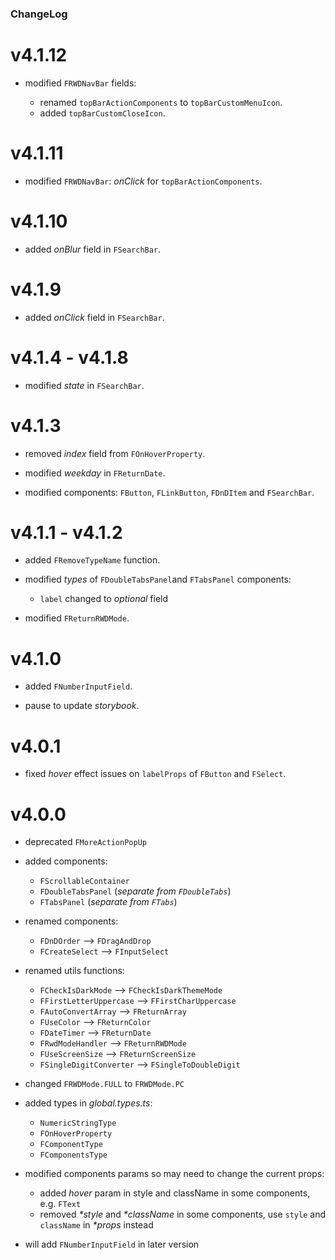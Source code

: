 ### ChangeLog

# v4.1.12

- modified `FRWDNavBar` fields:

  - renamed `topBarActionComponents` to `topBarCustomMenuIcon`.
  - added `topBarCustomCloseIcon`.

# v4.1.11

- modified `FRWDNavBar`: _onClick_ for `topBarActionComponents`.

# v4.1.10

- added _onBlur_ field in `FSearchBar`.

# v4.1.9

- added _onClick_ field in `FSearchBar`.

# v4.1.4 - v4.1.8

- modified _state_ in `FSearchBar`.

# v4.1.3

- removed _index_ field from `FOnHoverProperty`.

- modified _weekday_ in `FReturnDate`.

- modified components: `FButton`, `FLinkButton`, `FDnDItem` and `FSearchBar`.

# v4.1.1 - v4.1.2

- added `FRemoveTypeName` function.

- modified _types_ of `FDoubleTabsPanel`and `FTabsPanel` components:

  - `label` changed to _optional_ field

- modified `FReturnRWDMode`.

# v4.1.0

- added `FNumberInputField`.

- pause to update _storybook_.

# v4.0.1

- fixed _hover_ effect issues on `labelProps` of `FButton` and `FSelect`.

# v4.0.0

- deprecated `FMoreActionPopUp`

- added components:

  - `FScrollableContainer`
  - `FDoubleTabsPanel` (_separate from `FDoubleTabs`_)
  - `FTabsPanel` (_separate from `FTabs`_)

- renamed components:

  - `FDnDOrder` --> `FDragAndDrop`
  - `FCreateSelect` --> `FInputSelect`

- renamed utils functions:

  - `FCheckIsDarkMode` --> `FCheckIsDarkThemeMode`
  - `FFirstLetterUppercase` --> `FFirstCharUppercase`
  - `FAutoConvertArray` --> `FReturnArray`
  - `FUseColor` --> `FReturnColor`
  - `FDateTimer` --> `FReturnDate`
  - `FRwdModeHandler` --> `FReturnRWDMode`
  - `FUseScreenSize` --> `FReturnScreenSize`
  - `FSingleDigitConverter` --> `FSingleToDoubleDigit`

- changed `FRWDMode.FULL` to `FRWDMode.PC`

- added types in _global.types.ts_:

  - `NumericStringType`
  - `FOnHoverProperty`
  - `FComponentType`
  - `FComponentsType`

- modified components params so may need to change the current props:

  - added _hover_ param in style and className in some components, e.g. `FText`
  - removed _\*style_ and _\*className_ in some components,
    use `style` and `className` in _\*props_ instead

- will add `FNumberInputField` in later version
